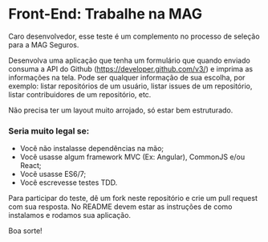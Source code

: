 # Front-End: Trabalhe na MAG

Caro desenvolvedor, esse teste é um complemento no processo de seleção para a MAG Seguros.

Desenvolva uma aplicação que tenha um formulário que quando enviado consuma a API do Github (https://developer.github.com/v3/) e imprima as informações na tela. Pode ser qualquer informação de sua escolha, por exemplo: listar repositórios de um usuário, listar issues de um repositório, listar contribuidores de um repositório, etc.

Não precisa ter um layout  muito arrojado, só estar bem estruturado.

### Seria muito legal se:

* Você não instalasse dependências na mão;
* Você usasse algum framework MVC (Ex: Angular), CommonJS e/ou React;
* Você usasse ES6/7;
* Você escrevesse testes TDD.

Para participar do teste, dê um fork neste repositório e crie um pull request com sua resposta. No README devem estar as instruções de como instalamos e rodamos sua aplicação.

Boa sorte!

